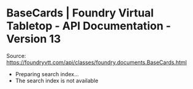 # BaseCards | Foundry Virtual Tabletop - API Documentation - Version 13

Source: https://foundryvtt.com/api/classes/foundry.documents.BaseCards.html

- Preparing search index...
- The search index is not available

